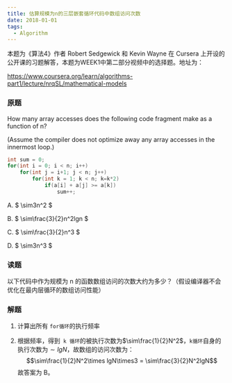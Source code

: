```yaml
---
title: 估算规模为n的三层嵌套循环代码中数组访问次数
date: 2018-01-01
tags:
  - Algorithm
---
```


本题为《算法4》作者 Robert Sedgewick 和 Kevin Wayne 在 Cursera 上开设的公开课的习题解答，本题为WEEK1中第二部分视频中的选择题。地址为：

https://www.coursera.org/learn/algorithms-part1/lecture/nrqSL/mathematical-models


### 原题


How many array accesses does the following code fragment make as a function of n?

(Assume the compiler does not optimize away any array accesses in the innermost loop.)

<!--more-->


```java
int sum = 0;
for(int i = 0; i < n; i++)
	for(int j = i+1; j < n; j++)
		for(int k = 1; k < n; k=k*2)
			if(a[i] + a[j] >= a[k])
				sum++;
```


A. $ \sim3n^2 $


B. $ \sim\frac{3}{2}n^2lgn $


C. $ \sim\frac{3}{2}n^3 $


D. $ \sim3n^3 $


### 读题


以下代码中作为规模为 n 的函数数组访问的次数大约为多少？（假设编译器不会优化在最内层循环的数组访问性能）


### 解题


1. 计算出所有 `for循环`的执行频率

2. 根据频率，得到` k 循环`的被执行次数为$\sim\frac{1}{2}N^2$，`k循环`自身的执行次数为$\sim lgN$，故数组的访问次数为：$$\sim\frac{1}{2}N^2\times lgN\times3 = \sim\frac{3}{2}N^2lgN$$故答案为 B。
